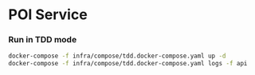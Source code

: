 # POI Service

### Run in TDD mode
```bash
docker-compose -f infra/compose/tdd.docker-compose.yaml up -d
docker-compose -f infra/compose/tdd.docker-compose.yaml logs -f api
```
